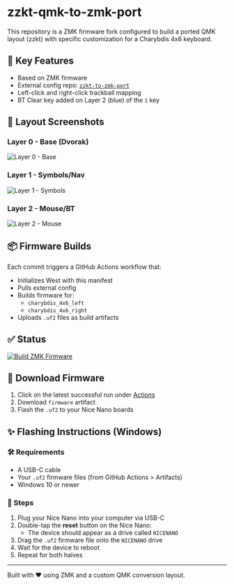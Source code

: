 # zzkt-qmk-to-zmk-port

This repository is a ZMK firmware fork configured to build a ported QMK layout (zzkt) with specific customization for a Charybdis 4x6 keyboard.

## 🔧 Key Features
- Based on ZMK firmware
- External config repo: [`zzkt-to-zmk-port`](https://github.com/ihlinuxdude/zzkt-to-zmk-port)
- Left-click and right-click trackball mapping
- BT Clear key added on Layer 2 (blue) of the `1` key

## 📆 Layout Screenshots

### Layer 0 - Base (Dvorak)
![Layer 0 - Base](https://raw.githubusercontent.com/ihlinuxdude/zzkt-to-zmk-port/main/docs/layer0_base.png)

### Layer 1 - Symbols/Nav
![Layer 1 - Symbols](https://raw.githubusercontent.com/ihlinuxdude/zzkt-to-zmk-port/main/docs/layer1_symbols.png)

### Layer 2 - Mouse/BT
![Layer 2 - Mouse](https://raw.githubusercontent.com/ihlinuxdude/zzkt-to-zmk-port/main/docs/layer2_mouse_bt.png)

## 📦 Firmware Builds
Each commit triggers a GitHub Actions workflow that:
- Initializes West with this manifest
- Pulls external config
- Builds firmware for:
  - `charybdis_4x6_left`
  - `charybdis_4x6_right`
- Uploads `.uf2` files as build artifacts

## ✅ Status
[![Build ZMK Firmware](https://github.com/ihlinuxdude/zzkt-qmk-to-zmk-port/actions/workflows/build.yml/badge.svg)](https://github.com/ihlinuxdude/zzkt-qmk-to-zmk-port/actions/workflows/build.yml)

## 👅 Download Firmware
1. Click on the latest successful run under [Actions](https://github.com/ihlinuxdude/zzkt-qmk-to-zmk-port/actions)
2. Download `firmware` artifact
3. Flash the `.uf2` to your Nice Nano boards

## ✨ Flashing Instructions (Windows)

### 🛠️ Requirements
- A USB-C cable
- Your `.uf2` firmware files (from GitHub Actions > Artifacts)
- Windows 10 or newer

### 🔧 Steps
1. Plug your Nice Nano into your computer via USB-C
2. Double-tap the **reset** button on the Nice Nano:
   - The device should appear as a drive called `NICENANO`
3. Drag the `.uf2` firmware file onto the `NICENANO` drive
4. Wait for the device to reboot
5. Repeat for both halves

---
Built with ❤️ using ZMK and a custom QMK conversion layout.
